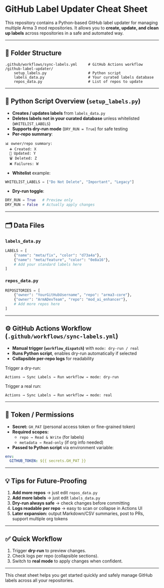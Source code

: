 # GitHub Label Updater Cheat Sheet

This repository contains a Python-based GitHub label updater for managing multiple Arma 3 mod repositories. It allows you to **create, update, and clean up labels** across repositories in a safe and automated way.

---

## 📁 Folder Structure

```
.github/workflows/sync-labels.yml     # GitHub Actions workflow
/github-label-updater/
    setup_labels.py                   # Python script
    labels_data.py                    # Your curated labels database
    repos_data.py                     # List of repos to update
```

---

## 🐍 Python Script Overview (`setup_labels.py`)

- **Creates / updates labels** from `labels_data.py`
- **Deletes labels not in your curated database** unless whitelisted (`WHITELIST_LABELS`)
- **Supports dry-run mode** (`DRY_RUN = True`) for safe testing
- **Per-repo summary**:

```
📊 owner/repo summary:
  ➕ Created: X
  🔄 Updated: Y
  🗑️ Deleted: Z
  ❌ Failures: W
```

- **Whitelist** example:

```python
WHITELIST_LABELS = ["Do Not Delete", "Important", "Legacy"]
```

- **Dry-run toggle**:

```python
DRY_RUN = True   # Preview only
DRY_RUN = False  # Actually apply changes
```

---

## 🗂️ Data Files

### `labels_data.py`

```python
LABELS = [
    {"name": "meta/fix", "color": "d73a4a"},
    {"name": "meta/feature", "color": "0e8a16"},
    # Add your standard labels here
]
```

### `repos_data.py`

```python
REPOSITORIES = [
    {"owner": "YourGitHubUsername", "repo": "arma3-core"},
    {"owner": "ArmADevTeam", "repo": "mod_ai_enhancer"},
    # Add more repos here
]
```

---

## ⚙️ GitHub Actions Workflow (`.github/workflows/sync-labels.yml`)

- **Manual trigger (`workflow_dispatch`)** with `mode: dry-run / real`
- **Runs Python script**, enables dry-run automatically if selected
- **Collapsible per-repo logs** for readability

Trigger a dry-run:

```
Actions → Sync Labels → Run workflow → mode: dry-run
```

Trigger a real run:

```
Actions → Sync Labels → Run workflow → mode: real
```

---

## 🔑 Token / Permissions

- **Secret:** `GH_PAT` (personal access token or fine-grained token)
- **Required scopes:**
  - `repo → Read & Write` (for labels)
  - `metadata → Read-only` (if org info needed)
- **Passed to Python script** via environment variable:

```yaml
env:
  GITHUB_TOKEN: ${{ secrets.GH_PAT }}
```

---

## 💡 Tips for Future-Proofing

1. **Add more repos** → just edit `repos_data.py`
2. **Add more labels** → just edit `labels_data.py`
3. **Dry-run always safe** → check changes before committing
4. **Logs readable per repo** → easy to scan or collapse in Actions UI
5. **Later expansion:** output Markdown/CSV summaries, post to PRs, support multiple org tokens

---

## ✅ Quick Workflow

1. Trigger **dry-run** to preview changes.
2. Check logs per repo (collapsible sections).
3. Switch to **real mode** to apply changes when confident.

---

This cheat sheet helps you get started quickly and safely manage GitHub labels across all your repositories.

